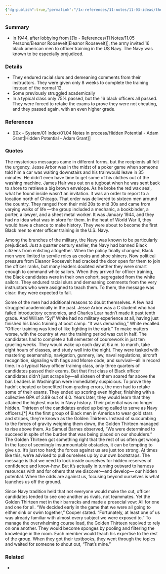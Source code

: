 ```yaml
---
{"dg-publish":true,"permalink":"/1x-references/11-notes/11-03-ideas/the-golden-thirteen-the-first-black-american-officers/","title":"The Golden Thirteen - The first black American officers","created":"2024-06-11T07:37:36.337+03:00","updated":"2024-06-12T07:09:26.894+03:00"}
---
```



### Summary
- In 1944, after lobbying from [[1x - References/11 Notes/11.05 Persons/Eleanor Roosevelt\|Eleanor Roosevelt]], the army invited 16 black american men to officer training in the US Navy. The Navy was known to be especially prejudiced.

### Details
- They endured racial slurs and demeaning comments from their instructors. They were given only 8 weeks to complete the training instead of the normal 12.
- Some previously struggled academically
- In a typical class only 75% passed, but the 16 black officers all passed. They were forced to retake the exams to prove they were not cheating, and they passed again, with an even higher grade.

### References
- [[0x - System/01 Index/01.04 Notes in process/Hidden Potential - Adam Grant\|Hidden Potential - Adam Grant]]

### Quotes
The mysterious messages came in different forms, but the recipients all felt the urgency. Jesse Arbor was in the midst of a poker game when someone told him a car was waiting downstairs and his trainwould leave in 35 minutes. He didn’t even have time to get some of his clothes out of the washing machine. James Hair was out on a tugboat when he was sent back to shore to retrieve a big brown envelope. As he broke the red wax seal, what he found inside wasn’t an invitation. It was an order to report to a location north of Chicago. That order was delivered to sixteen men around the country. They ranged from their mid 20s to mid 30s and came from varying walks of life —the group included a mechanic, a bookbinder, a porter, a lawyer, and a sheet metal worker. It was January 1944, and they had no idea what was in store for them. In the heat of World War II, they would have a chance to make history. They were about to become the first Black men to enter officer training in the U.S. Navy. 

Among the branches of the military, the Navy was known to be particularly prejudiced. Just a quarter century earlier, the Navy had banned Black citizens from enlisting altogether. When the policy finally changed, Black men were limited to servile roles as cooks and shoe shiners. Now political pressure from Eleanor Roosevelt had cracked the door open for them to join the officer ranks, but many leaders doubted whether they were smart enough to command white sailors. When they arrived for officer training, the Black candidates were in their own cohort, segregated from the white sailors. They endured racial slurs and demeaning comments from the very instructors who were assigned to teach them. To them, the message was clear: they were expected to fail.

Some of the men had additional reasons to doubt themselves. A few had struggled academically in the past. Jesse Arbor was a C student who had failed introductory economics, and Charles Lear hadn’t made it past tenth grade. And William “Syl” White had no military experience at all, having just finished his basic training at boot camp. “It was demanding,” White recalled. “Officer training was kind of like fighting in the dark.” To make matters worse, with the country at war the training period was cut in half. The candidates had to complete a full semester of coursework in just ten grueling weeks. They would wake up each day at 6 a.m. to march, take eight hours of classes, and study well into the night. They were tasked with mastering seamanship, navigation, gunnery, law, naval regulations, aircraft recognition, signaling with flags and Morse code, and survival—all in record time. In a typical Navy officer training class, only three quarters of candidates passed their exams. But that first class of Black officer candidates didn’t just scrape by—all sixteen of them soared far above the bar. Leaders in Washington were immediately suspicious. To prove they hadn’t cheated or benefited from grading errors, the men had to retake some of their exams. They ended up scoring even higher, finishing with a collective GPA of 3.89 out of 4.0. Years later, they would learn that they attained the highest marks in Navy history. Their potential was no longer hidden.
Thirteen of the candidates ended up being called to serve as Navy officers.[*] As the first group of Black men in America to wear gold stars and stripes, they’re known as the Golden Thirteen. Instead of succumbing to the forces of gravity weighing them down, the Golden Thirteen managed to rise above them. As Samuel Barnes observed, “We were determined to succeed in spite of the burden that was being placed on our shoulders.” The Golden Thirteen got something right that the rest of us often get wrong. In the face of seemingly insurmountable obstacles, it can be tempting to give up. It’s just too hard; the forces against us are just too strong. At times like this, we’re advised to pull ourselves up by our own bootstraps. The message is that we need to look inside ourselves for hidden reserves of confidence and know-how. But it’s actually in turning outward to harness resources with and for others that we discover—and develop— our hidden potential. When the odds are against us, focusing beyond ourselves is what launches us off the ground.

Since Navy tradition held that not everyone would make the cut, officer candidates tended to see one another as rivals, not teammates. Yet the Golden Thirteen met in their barracks and made a prosocial vow: All for one and one for all. “We decided early in the game that we were all going to either sink or swim together,” Cooper stated. “Fortunately, at least one of us was already familiar with almost every subject we were exposed to.” To manage the overwhelming course load, the Golden Thirteen resolved to rely on one another. They would become sponges by pooling and filtering the knowledge in the room. Each member would teach his expertise to the rest of the group. When they got their textbooks, they went through the topics and waited for someone to shout out, “That’s mine.”

### Related
- 